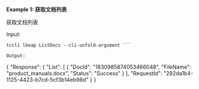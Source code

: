 **Example 1: 获取文档列表**

获取文档列表

Input: 

```
tccli lkeap ListDocs --cli-unfold-argument ```

Output: 
```
{
    "Response": {
        "List": [
            {
                "DocId": "1830985874053466048",
                "FileName": "product_manuals.docx",
                "Status": "Success"
            }
        ],
        "RequestId": "292da1b4-1125-4423-b7cd-5cf3b14eb98d"
    }
}
```

